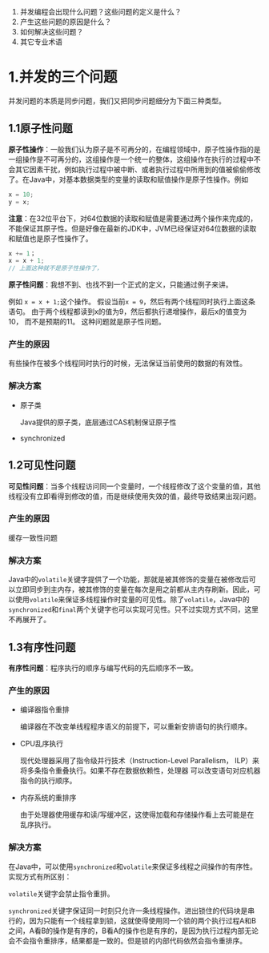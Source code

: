 1. 并发编程会出现什么问题？这些问题的定义是什么？
2. 产生这些问题的原因是什么？
3. 如何解决这些问题？
4. 其它专业术语

# 1.并发的三个问题

并发问题的本质是同步问题，我们又把同步问题细分为下面三种类型。

## 1.1原子性问题

**原子性操作**：一般我们认为原子是不可再分的，在编程领域中，原子性操作指的是一组操作是不可再分的，这组操作是一个统一的整体，这组操作在执行的过程中不会其它因素干扰，例如执行过程中被中断、或者执行过程中所用到的值被偷偷修改了。在Java中，对基本数据类型的变量的读取和赋值操作是原子性操作。例如

```java
x = 10;
y = x;
```

**注意**：在32位平台下，对64位数据的读取和赋值是需要通过两个操作来完成的，不能保证其原子性。但是好像在最新的JDK中，JVM已经保证对64位数据的读取和赋值也是原子性操作了。

```java
x += 1；
x = x + 1;
// 上面这种就不是原子性操作了，
```

**原子性问题**：我想不到、也找不到一个正式的定义，只能通过例子来讲。

例如 `x = x + 1;`这个操作。
假设当前`x = 9`，然后有两个线程同时执行上面这条语句。
由于两个线程都读到x的值为9，然后都执行递增操作，最后x的值变为10， 而不是预期的11。
这种问题就是原子性问题。

### 产生的原因

有些操作在被多个线程同时执行的时候，无法保证当前使用的数据的有效性。

### 解决方案

- 原子类

    Java提供的原子类，底层通过CAS机制保证原子性

- synchronized

## 1.2可见性问题

**可见性问题**：当多个线程访问同一个变量时，一个线程修改了这个变量的值，其他线程没有立即看得到修改的值，而是继续使用失效的值，最终导致结果出现问题。

### 产生的原因

缓存一致性问题

### 解决方案

Java中的`volatile`关键字提供了一个功能，那就是被其修饰的变量在被修改后可以立即同步到主内存，被其修饰的变量在每次是用之前都从主内存刷新。因此，可以使用`volatile`来保证多线程操作时变量的可见性。除了`volatile`，Java中的`synchronized`和`final`两个关键字也可以实现可见性。只不过实现方式不同，这里不再展开了。

## 1.3有序性问题

**有序性问题**：程序执行的顺序与编写代码的先后顺序不一致。

### 产生的原因

- 编译器指令重排

    编译器在不改变单线程程序语义的前提下，可以重新安排语句的执行顺序。 

- CPU乱序执行

    现代处理器采用了指令级并行技术（Instruction-Level Parallelism， ILP）来将多条指令重叠执行。如果不存在数据依赖性，处理器 可以改变语句对应机器指令的执行顺序。 

- 内存系统的重排序

    由于处理器使用缓存和读/写缓冲区，这使得加载和存储操作看上去可能是在乱序执行。

### 解决方案

在Java中，可以使用`synchronized`和`volatile`来保证多线程之间操作的有序性。实现方式有所区别：

`volatile`关键字会禁止指令重排。

`synchronized`关键字保证同一时刻只允许一条线程操作。进出锁住的代码块是串行的，因为只能有一个线程拿到锁，这就使得使用同一个锁的两个执行过程A和B之间，A看B的操作是有序的，B看A的操作也是有序的，是因为执行过程内部无论会不会指令重排序，结果都是一致的。但是锁的内部代码依然会指令重排序。



